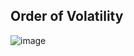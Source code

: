 ## Order of Volatility

![image](https://user-images.githubusercontent.com/63236771/126057192-6a91b634-4193-446f-a095-52bd1fb306ad.png)
